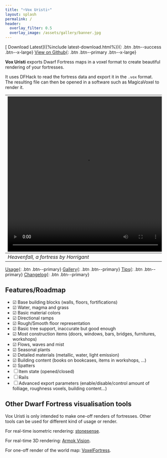 ```yaml
---
title: "☼Vox Uristi☼"
layout: splash
permalink: /
header:
  overlay_filter: 0.5
  overlay_image: /assets/gallery/banner.jpg
---
```


[<i class='fas fa-download'></i> Download Latest]({%include latest-download.html%}){: .btn .btn--success .btn--x-large}
[<i class='fas fa-external-link-alt'></i> View on Github](https://github.com/plule/vox-uristi){: .btn .btn--primary .btn--x-large}

**Vox Uristi** exports Dwarf Fortress maps in a voxel format to create beautiful
rendering of your fortresses.

It uses DFHack to read the fortress data and export it in the `.vox` format. The
resulting file can then be opened in a software such as MagicaVoxel to render
it.

| <video autoplay="autoplay" loop="loop" width="500" height="500"><source src="/vox-uristi/assets/gallery/heavenfall/spin.webm" type="video/webm"></video> |
| -------------------------------------------------------------------------------------------------------------------------------------------------------- |
| *Heavenfall, a fortress by Horrigant*                                                                                                                    |

[<i class="fas fa-info"></i> Usage](/usage){: .btn .btn--primary}
[<i class="fas fa-images"></i> Gallery](/gallery){: .btn .btn--primary}
[<i class="fas fa-exclamation"></i> Tips](/tips){: .btn .btn--primary}
[<i class="fas fa-clock"></i> Changelog](/changelog){: .btn .btn--primary}

## Features/Roadmap

- ☑ Base building blocks (walls, floors, fortifications)
- ☑ Water, magma and grass
- ☑ Basic material colors
- ☑ Directional ramps
- ☑ Rough/Smooth floor representation
- ☑ Basic tree support, inaccurate but good enough
- ☑ Most construction items (doors, windows, bars, bridges, furnitures, workshops)
- ☑ Flows, waves and mist
- ☑ Seasonal plants
- ☑ Detailed materials (metallic, water, light emission)
- ☑ Building content (books on bookcases, items in workshops, ...)
- ☑ Spatters
- ☐ Item state (opened/closed)
- ☐ Rails
- ☐ Advanced export parameters (enable/disable/control amount of folliage,
  roughness voxels, building content...)

## Other Dwarf Fortress visualisation tools

Vox Uristi is only intended to make one-off renders of fortresses. Other tools
can be used for different kind of usage or render.

For real-time isometric rendering:
[stonesense](https://docs.dfhack.org/en/stable/docs/tools/stonesense.html).

For real-time 3D rendering: [Armok Vision](https://github.com/RosaryMala/armok-vision).

For one-off render of the world map: [VoxelFortress](https://github.com/RosaryMala/VoxelFortress/releases/tag/v1.0.0).
